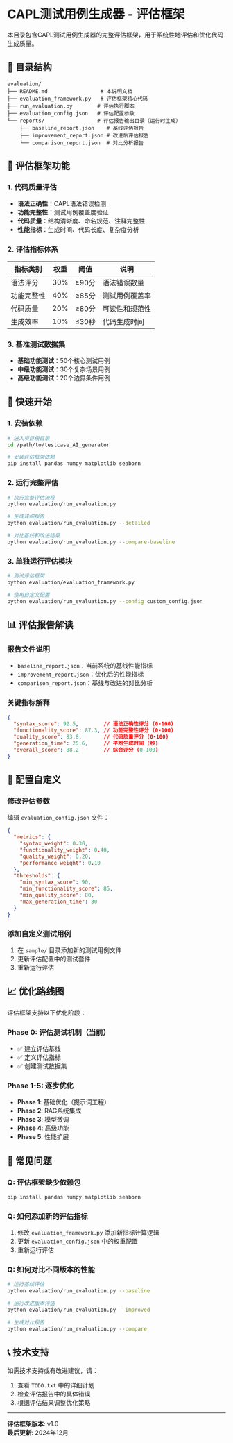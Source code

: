 # CAPL测试用例生成器 - 评估框架

本目录包含CAPL测试用例生成器的完整评估框架，用于系统性地评估和优化代码生成质量。

## 📁 目录结构

```
evaluation/
├── README.md                 # 本说明文档
├── evaluation_framework.py   # 评估框架核心代码
├── run_evaluation.py        # 评估执行脚本
├── evaluation_config.json   # 评估配置参数
└── reports/                 # 评估报告输出目录（运行时生成）
    ├── baseline_report.json    # 基线评估报告
    ├── improvement_report.json # 改进后评估报告
    └── comparison_report.json  # 对比分析报告
```

## 🎯 评估框架功能

### 1. 代码质量评估
- **语法正确性**：CAPL语法错误检测
- **功能完整性**：测试用例覆盖度验证
- **代码质量**：结构清晰度、命名规范、注释完整性
- **性能指标**：生成时间、代码长度、复杂度分析

### 2. 评估指标体系
| 指标类别 | 权重 | 阈值 | 说明 |
|---------|------|------|------|
| 语法评分 | 30% | ≥90分 | 语法错误数量 |
| 功能完整性 | 40% | ≥85分 | 测试用例覆盖率 |
| 代码质量 | 20% | ≥80分 | 可读性和规范性 |
| 生成效率 | 10% | ≤30秒 | 代码生成时间 |

### 3. 基准测试数据集
- **基础功能测试**：50个核心测试用例
- **中级功能测试**：30个复杂场景用例
- **高级功能测试**：20个边界条件用例

## 🚀 快速开始

### 1. 安装依赖
```bash
# 进入项目根目录
cd /path/to/testcase_AI_generator

# 安装评估框架依赖
pip install pandas numpy matplotlib seaborn
```

### 2. 运行完整评估
```bash
# 执行完整评估流程
python evaluation/run_evaluation.py

# 生成详细报告
python evaluation/run_evaluation.py --detailed

# 对比基线和改进结果
python evaluation/run_evaluation.py --compare-baseline
```

### 3. 单独运行评估模块
```bash
# 测试评估框架
python evaluation/evaluation_framework.py

# 使用自定义配置
python evaluation/run_evaluation.py --config custom_config.json
```

## 📊 评估报告解读

### 报告文件说明
- `baseline_report.json`：当前系统的基线性能指标
- `improvement_report.json`：优化后的性能指标
- `comparison_report.json`：基线与改进的对比分析

### 关键指标解释
```json
{
  "syntax_score": 92.5,        // 语法正确性评分 (0-100)
  "functionality_score": 87.3, // 功能完整性评分 (0-100)
  "quality_score": 83.8,       // 代码质量评分 (0-100)
  "generation_time": 25.6,     // 平均生成时间 (秒)
  "overall_score": 88.2        // 综合评分 (0-100)
}
```

## 🔧 配置自定义

### 修改评估参数
编辑 `evaluation_config.json` 文件：

```json
{
  "metrics": {
    "syntax_weight": 0.30,
    "functionality_weight": 0.40,
    "quality_weight": 0.20,
    "performance_weight": 0.10
  },
  "thresholds": {
    "min_syntax_score": 90,
    "min_functionality_score": 85,
    "min_quality_score": 80,
    "max_generation_time": 30
  }
}
```

### 添加自定义测试用例
1. 在 `sample/` 目录添加新的测试用例文件
2. 更新评估配置中的测试套件
3. 重新运行评估

## 📈 优化路线图

评估框架支持以下优化阶段：

### Phase 0: 评估测试机制（当前）
- ✅ 建立评估基线
- ✅ 定义评估指标
- ✅ 创建测试数据集

### Phase 1-5: 逐步优化
- **Phase 1**: 基础优化（提示词工程）
- **Phase 2**: RAG系统集成
- **Phase 3**: 模型微调
- **Phase 4**: 高级功能
- **Phase 5**: 性能扩展

## 🐛 常见问题

### Q: 评估框架缺少依赖包
```bash
pip install pandas numpy matplotlib seaborn
```

### Q: 如何添加新的评估指标
1. 修改 `evaluation_framework.py` 添加新指标计算逻辑
2. 更新 `evaluation_config.json` 中的权重配置
3. 重新运行评估

### Q: 如何对比不同版本的性能
```bash
# 运行基线评估
python evaluation/run_evaluation.py --baseline

# 运行改进版本评估
python evaluation/run_evaluation.py --improved

# 生成对比报告
python evaluation/run_evaluation.py --compare
```

## 📞 技术支持

如需技术支持或有改进建议，请：
1. 查看 `TODO.txt` 中的详细计划
2. 检查评估报告中的具体错误
3. 根据评估结果调整优化策略

---

**评估框架版本**: v1.0  
**最后更新**: 2024年12月